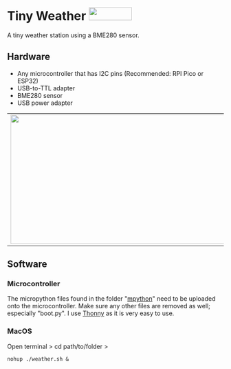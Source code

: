 # Tiny Weather <img src="https://github.com/loonglade/Weather/blob/main/images/temp.png" height="30px" width="100px">
 A tiny weather station using a BME280 sensor.

## Hardware
- Any microcontroller that has I2C pins (Recommended: RPI Pico or ESP32)
- USB-to-TTL adapter
- BME280 sensor
- USB power adapter

<table border="0">
  <td style="border: none;">
   <img src="https://github.com/loonglade/Weather/blob/main/images/IMG_0226.PNG" height="300px" width="550px">
  </td>
  <td style="border: none;">
   <img src="https://github.com/loonglade/Weather/blob/main/images/sensor_web.png">
  </td>
</table>

## Software
### Microcontroller
The micropython files found in the folder "<a href="https://github.com/loonglade/Weather/tree/main/mpython">mpython</a>" need to be uploaded onto the microcontroller. Make sure any other files are removed as well; especially "boot.py". I use <a href="https://thonny.org/">Thonny</a> as it is very easy to use.
### MacOS
Open terminal > cd path/to/folder >

	nohup ./weather.sh &
